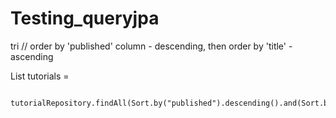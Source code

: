 # Testing_queryjpa
 
tri
// order by 'published' column - descending, then order by 'title' - ascending

List<Tutorial> tutorials =

     tutorialRepository.findAll(Sort.by("published").descending().and(Sort.by("title")));
